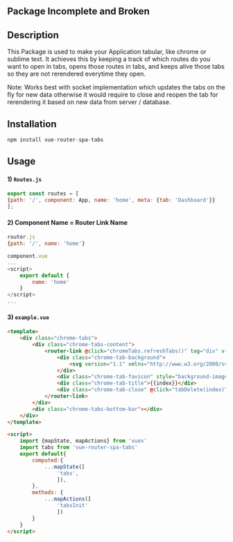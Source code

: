 ## Package Incomplete and Broken
## Description
This Package is used to make your Application tabular, like chrome or sublime text. It achieves this by keeping a track of which routes do you want to open in tabs, opens those routes in tabs, and keeps alive those tabs so they are not rerendered everytime they open.

Note: Works best with socket implementation which updates the tabs on the fly for new data otherwise it would require to close and reopen the tab for rerendering it based on new data from server / database.

## Installation
```js
npm install vue-router-spa-tabs
```
## Usage 
#### 1) `Routes.js`
```js
export const routes = [
{path: '/', component: App, name: 'home', meta: {tab: 'Dashboard'}}
];
```
#### 2) Component Name = Router Link Name
```js
router.js
{path: '/', name: 'home'}

component.vue
...
<script>
	export default {
		name: 'home'
	}
</script>
...
```
#### 3) `example.vue`
```html
<template>
	<div class="chrome-tabs">
		<div class="chrome-tabs-content">
			<router-link @click="chromeTabs.refreshTabs()" tag="div" v-for="(tab, index) in tabs" :to="{name: tab}" :id="tab" exact-active-class="chrome-tab-current" class="chrome-tab">
				<div class="chrome-tab-background">
					<svg version="1.1" xmlns="http://www.w3.org/2000/svg"><defs><symbol id="topleft" viewBox="0 0 214 29" ><path d="M14.3 0.1L214 0.1 214 29 0 29C0 29 12.2 2.6 13.2 1.1 14.3-0.4 14.3 0.1 14.3 0.1Z"/></symbol><symbol id="topright" viewBox="0 0 214 29"><use xlink:href="#topleft"/></symbol><clipPath id="crop"><rect class="mask" width="100%" height="100%" x="0"/></clipPath></defs><svg width="50%" height="100%" transfrom="scale(-1, 1)"><use xlink:href="#topleft" width="214" height="29" class="chrome-tab-background"/><use xlink:href="#topleft" width="214" height="29" class="chrome-tab-shadow"/></svg><g transform="scale(-1, 1)"><svg width="50%" height="100%" x="-100%" y="0"><use xlink:href="#topright" width="214" height="29" class="chrome-tab-background"/><use xlink:href="#topright" width="214" height="29" class="chrome-tab-shadow"/></svg></g></svg>
				</div>
				<div class="chrome-tab-favicon" style="background-image: url('demo/images/facebook-favicon.ico')"></div>
				<div class="chrome-tab-title">{{index}}</div>
				<div class="chrome-tab-close" @click="tabDelete(index)"></div>
			</router-link>
		</div>
		<div class="chrome-tabs-bottom-bar"></div>
	</div>
</template>

<script>
	import {mapState, mapActions} from 'vuex'
	import tabs from 'vue-router-spa-tabs'
	export default{
		computed:{
			...mapState([
				'tabs',
				]),
		},
		methods: {
			...mapActions([
				'tabsInit'
				])
		}
	}
</script>
```